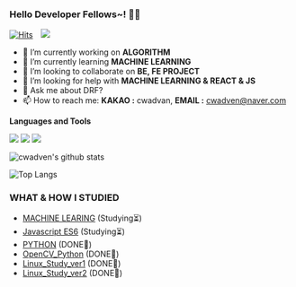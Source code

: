 ### Hello Developer Fellows~! 👨‍💻 <br/>
[![Hits](https://hits.seeyoufarm.com/api/count/incr/badge.svg?url=https%3A%2F%2Fgithub.com%2Fcwadven%2Fhit-counter&count_bg=%2379C83D&title_bg=%23555555&icon=&icon_color=%23E7E7E7&title=hits&edge_flat=false)](https://hits.seeyoufarm.com)
<a href="https://cwadven.github.io/">
    <img 
        src="http://img.shields.io/badge/-Tech%20Blog-655ced?style=flat&logo=github&link=https://cwadven.github.io/"
        style="height : auto; margin-left : 10px; margin-right : 10px;"/>
</a>

- 🔭 I’m currently working on **ALGORITHM**
- 🌱 I’m currently learning **MACHINE LEARNING**
- 👯 I’m looking to collaborate on **BE, FE PROJECT**
- 🤔 I’m looking for help with **MACHINE LEARNING & REACT & JS**
- 💬 Ask me about DRF?
- 📫 How to reach me: **KAKAO :** cwadvan, **EMAIL :** cwadven@naver.com

**Languages and Tools**  

<code><img src="https://img.shields.io/badge/python%20-%2314354C.svg?&style=for-the-badge&logo=python&logoColor=white"/></code>
<code><img src="https://img.shields.io/badge/django%20-%23092E20.svg?&style=for-the-badge&logo=django&logoColor=white"/></code>
<code><img src="https://img.shields.io/badge/git%20-%23F05033.svg?&style=for-the-badge&logo=git&logoColor=white"/></code>

![cwadven's github stats](https://github-readme-stats.vercel.app/api?username=cwadven&show_icons=true&count_private=true&theme=buefy)

![Top Langs](https://github-readme-stats.vercel.app/api/top-langs/?username=cwadven&layout=compact&hide_border=true)

### WHAT & HOW I STUDIED

- [MACHINE LEARING](https://github.com/cwadven/Machine_Learning "MACHINE LEARING") (Studying⏳)
- [Javascript ES6](https://github.com/cwadven/JavaScript_ES6 "Javascript ES6") (Studying⏳)
- [PYTHON](https://github.com/cwadven/python_study "PYTHON") (DONE💯)
- [OpenCV_Python](https://github.com/cwadven/2019_opencv_study "OpenCV_Python") (DONE💯)
- [Linux_Study_ver1](https://github.com/cwadven/Linux_study_ver2 "Linux Study_ver1") (DONE💯)
- [Linux_Study_ver2](https://github.com/cwadven/Linux_study "Linux Study_ver2") (DONE💯)

<!--
**cwadven/cwadven** is a ✨ _special_ ✨ repository because its `README.md` (this file) appears on your GitHub profile.

Here are some ideas to get you started:

- 🔭 I’m currently working on ALGORITHM
- 🌱 I’m currently learning MACHINE LEARNING
- 👯 I’m looking to collaborate on BE, FE PROJECT
- 🤔 I’m looking for help with MACHINE LEARNING & REACT & JS
- 💬 Ask me about DRF?
- 📫 How to reach me: KAKAO cwadvan, EMAIL cwadven@naver.com
-->
